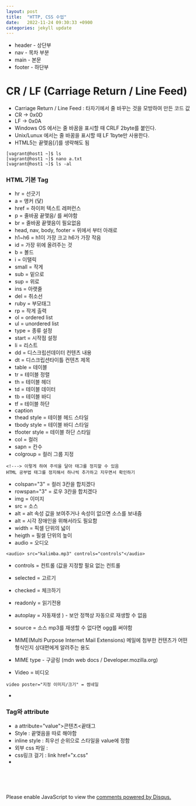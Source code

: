 ```yaml
---
layout: post
title:  "HTTP, CSS 수업"
date:   2022-11-24 09:30:33 +0900
categories: jekyll update
---
```


* header - 상단부
* nav - 목차 부분
* main - 본문
* footer - 하단부

# CR / LF (Carriage Return / Line Feed)

* Carriage Return / Line Feed : 타자기에서 줄 바꾸는 것을 모방하여 만든 코드 값
* CR -> 0x0D
* LF -> 0x0A
* Windows OS 에서는 줄 바꿈을 표시할 때 CRLF 2byte를 붙인다.
* Unix/Lunux 에서는 줄 바꿈을 표시할 때 LF 1byte만 사용한다.
* HTML5는 끝맺음[/]를 생략해도 됨
```
[vagrant@host1 ~]$ ls
[vagrant@host1 ~]$ nano a.txt
[vagrant@host1 ~]$ ls -al
```

### HTML 기본 Tag

* hr = 선긋기
* a = 앵커 (닻)
* href = 하이퍼 텍스트 레퍼런스
* p = 줄바꿈 끝맺음/ 를 써야함
* br = 줄바꿈 끝맺음이 필요없음
* head, nav, body, footer = 위에서 부터 아래로
* h1~h6 = h1이 가장 크고 h6가 가장 작음
* id = 가장 위에 올려주는 것
* b = 볼드
* i = 이탤릭
* small = 작게
* sub = 밑으로
* sup = 위로
* ins = 아랫줄
* del = 취소선
* ruby = 부모태그
* rp = 작게 출력
* ol = ordered list
* ul = unordered list
* type = 종류 설정
* start = 시작점 설정
* li = 리스트
* dd = 디스크립션데이터  컨텐츠 내용
* dt = 디스크립션타이틀  컨텐츠 제목
* table =  테이블
* tr = 테이블 정렬
* th = 테이블 헤더
* td = 테이블 데이터
* tb = 테이블 바디
* tf = 테이블 하단
* caption
* thead style = 테이블 헤드 스타일
* tbody style = 테이블 바디 스타일
* tfooter style = 테이블 하단 스타일
* col = 컬러
* sapn = 칸수
* colgroup = 컬러 그룹 지정
```
<!---> 이렇게 하여 주석을 달아 태그를 정지할 수 있음
HTML 공부법 태그를 정지해서 하나씩 추가하고 지우면서 확인하기
```
* colspan="3" = 컬러 3칸을 합치겠다
* rowspan="3" = 로우 3칸을 합치겠다
* img = 이미지
* src = 소스
* alt = alt 속성 값을 보여주거나 속성이 없으면 소스를 보내줌 
* alt = 시각 장애인을 위해서라도 필요함
* width = 픽셀 단위의 넓이
* heigth = 필셀 단위의 높이
* audio = 오디오
```
<audio> src="kalimba.mp3" controls="controls"</audio>
```
* controls = 컨트롤 (값을 지정할 필요 없는 컨트롤
* selected = 고르기
* checked = 체크하기
* readonly = 읽기전용 
* autoplay = 자동재생 ) - 보안 정책상 자동으로 재생할 수 없음
* source = 소스 mp3를 재생할 수 없다면 ogg를 써야함

* MIME(Multi Purpose Internet Mail Extensions) 메일에 첨부한 컨텐츠가 어떤 형식인지 상대편에게 알려주는 용도 
* MIME type - 구글링 (mdn web docs / Developer.mozilla.org)
* Video = 비디오
```
video poster="지정 이미지/크기" = 썸네일
```
*  



### Tag와 attribute

* a attribute="value">콘텐츠<끝태그
* Style : 끝맺음을 따로 해야함
* inline style : 최우선 순위으로 스타일을 value에 정함
* 외부 css 파일 :
* css링크 걸기 : link href="x.css"
* 






<br><br><br>

<div id="disqus_thread"></div>
<script>
    /**
    *  RECOMMENDED CONFIGURATION VARIABLES: EDIT AND UNCOMMENT THE SECTION BELOW TO INSERT DYNAMIC VALUES FROM YOUR PLATFORM OR CMS.
    *  LEARN WHY DEFINING THESE VARIABLES IS IMPORTANT: https://disqus.com/admin/universalcode/#configuration-variables    */
    /*
    var disqus_config = function () {
    this.page.url = PAGE_URL;  // Replace PAGE_URL with your page's canonical URL variable
    this.page.identifier = PAGE_IDENTIFIER; // Replace PAGE_IDENTIFIER with your page's unique identifier variable
    };
    */
    (function() { // DON'T EDIT BELOW THIS LINE
    var d = document, s = d.createElement('script');
    s.src = 'https://melonweb.disqus.com/embed.js';
    s.setAttribute('data-timestamp', +new Date());
    (d.head || d.body).appendChild(s);
    })();
</script>
<noscript>Please enable JavaScript to view the <a href="https://disqus.com/?ref_noscript">comments powered by Disqus.</a></noscript>